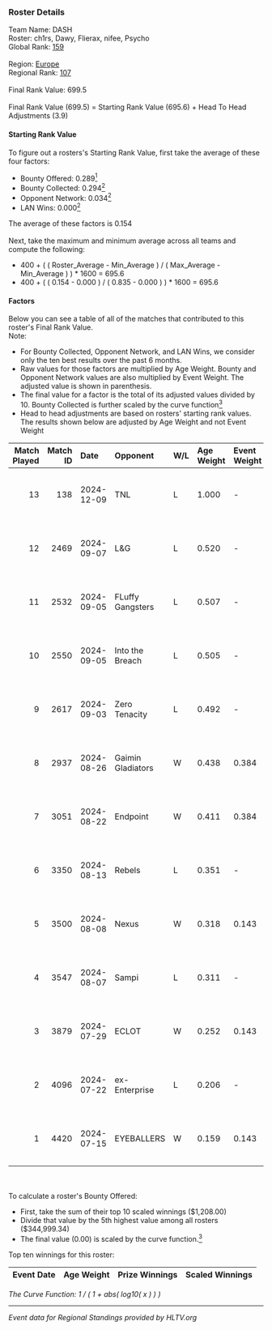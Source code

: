 ### Roster Details<br />
Team Name: DASH<br />
Roster: ch1rs, Dawy, Flierax, nifee, Psycho<br />
Global Rank: [159](../../standings_global_2024_12_18.md)<br />
<br />
Region: [Europe]( ../../standings_europe_2024_12_18.md)<br />
Regional Rank: [107]( ../../standings_europe_2024_12_18.md)<br />
<br />
Final Rank Value:  699.5<br />
<br />
Final Rank Value (699.5) = Starting Rank Value (695.6) + Head To Head Adjustments (3.9)<br />

#### Starting Rank Value<br />
To figure out a rosters's Starting Rank Value, first take the average of these four factors:<br />
- Bounty Offered: 0.289[<sup>1</sup>](#table2)
- Bounty Collected: 0.294[<sup>2</sup>](#table1)
- Opponent Network: 0.034[<sup>2</sup>](#table1)
- LAN Wins: 0.000[<sup>2</sup>](#table1)

The average of these factors is 0.154<br />
<br />
Next, take the maximum and minimum average across all teams and compute the following:<br />
- 400 + ( ( Roster_Average - Min_Average ) / ( Max_Average - Min_Average ) ) * 1600 = 695.6
- 400 + ( ( 0.154 - 0.000 ) / ( 0.835 - 0.000 ) ) * 1600 = 695.6


#### Factors<br />
Below you can see a table of all of the matches that contributed to this roster's Final Rank Value.<br />
Note:<br />

- For Bounty Collected, Opponent Network, and LAN Wins, we consider only the ten best results over the past 6 months.
- Raw values for those factors are multiplied by Age Weight. Bounty and Opponent Network values are also multiplied by Event Weight. The adjusted value is shown in parenthesis.
- The final value for a factor is the total of its adjusted values divided by 10. Bounty Collected is further scaled by the curve function[<sup>3</sup>](#curveFunction)
- Head to head adjustments are based on rosters' starting rank values. The results shown below are adjusted by Age Weight and not Event Weight
<span id="table1"></span><br />


| Match Played | Match ID | Date       | Opponent          | W/L | Age Weight | Event Weight | Bounty Collected | Opponent Network | LAN Wins  | H2H Adj. | Roster                               |
| -: | -: | :- | :- | :- | :- | :- | :- | :- | :- | -: | :- |
|           13 |      138 | 2024-12-09 | TNL               | L   | 1.000      | -            | -                | -                | -         |   -11.87 | ch1rs, Dawy, Flierax, nifee, Psycho  |
|           12 |     2469 | 2024-09-07 | L&G               | L   | 0.520      | -            | -                | -                | -         |    -5.60 | cairne, Dawy, Flierax, nifee, Psycho |
|           11 |     2532 | 2024-09-05 | FLuffy Gangsters  | L   | 0.507      | -            | -                | -                | -         |    -7.20 | cairne, Dawy, Flierax, nifee, Psycho |
|           10 |     2550 | 2024-09-05 | Into the Breach   | L   | 0.505      | -            | -                | -                | -         |    -3.94 | cairne, Dawy, Flierax, nifee, Psycho |
|            9 |     2617 | 2024-09-03 | Zero Tenacity     | L   | 0.492      | -            | -                | -                | -         |    -1.96 | cairne, Dawy, Flierax, nifee, Psycho |
|            8 |     2937 | 2024-08-26 | Gaimin Gladiators | W   | 0.438      | 0.384        | 0.063 (0.011)    | 0.931 (0.157)    | 0 (0.000) |    10.45 | cairne, Dawy, Flierax, nifee, Psycho |
|            7 |     3051 | 2024-08-22 | Endpoint          | W   | 0.411      | 0.384        | 0.035 (0.005)    | 0.631 (0.100)    | 0 (0.000) |     9.89 | cairne, Dawy, Flierax, nifee, Psycho |
|            6 |     3350 | 2024-08-13 | Rebels            | L   | 0.351      | -            | -                | -                | -         |    -3.43 | cairne, Dawy, Flierax, nifee, Psycho |
|            5 |     3500 | 2024-08-08 | Nexus             | W   | 0.318      | 0.143        | 0.326 (0.015)    | 0.848 (0.039)    | 0 (0.000) |     9.84 | cairne, Dawy, Flierax, nifee, Psycho |
|            4 |     3547 | 2024-08-07 | Sampi             | L   | 0.311      | -            | -                | -                | -         |    -1.57 | cairne, Dawy, Flierax, nifee, Psycho |
|            3 |     3879 | 2024-07-29 | ECLOT             | W   | 0.252      | 0.143        | 0.230 (0.008)    | 1.000 (0.036)    | 0 (0.000) |     7.76 | cairne, Dawy, Flierax, nifee, Psycho |
|            2 |     4096 | 2024-07-22 | ex-Enterprise     | L   | 0.206      | -            | -                | -                | -         |    -1.64 | cairne, Dawy, Flierax, nifee, Psycho |
|            1 |     4420 | 2024-07-15 | EYEBALLERS        | W   | 0.159      | 0.143        | 0.014 (0.000)    | 0.423 (0.010)    | 0 (0.000) |     3.12 | cairne, Dawy, Flierax, MERL, Psycho  |

<br />
<span id="table2"></span><br />
To calculate a roster's Bounty Offered:<br />

- First, take the sum of their top 10 scaled winnings ($1,208.00)
- Divide that value by the 5th highest value among all rosters ($344,999.34)
- The final value (0.00) is scaled by the curve function.[<sup>3</sup>](#curveFunction)

Top ten winnings for this roster:<br />

| Event Date | Age Weight | Prize Winnings | Scaled Winnings |
| :- | -: | :- | :- |


<span id="curveFunction"></span>_The Curve Function: 1 / ( 1 + abs( log10( x ) ) )_<br />

---
_Event data for Regional Standings provided by HLTV.org_<br />
